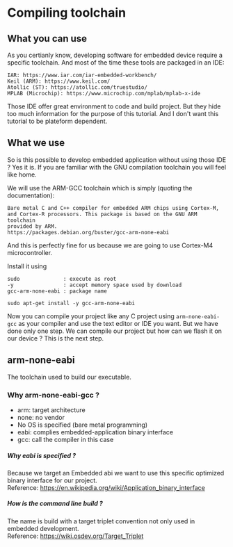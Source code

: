 # Compiling toolchain
## What you can use
As you certianly know, developing software for embedded device require a 
specific toolchain. And most of the time these tools are packaged in an IDE:

	IAR: https://www.iar.com/iar-embedded-workbench/
	Keil (ARM): https://www.keil.com/
	Atollic (ST): https://atollic.com/truestudio/
	MPLAB (Microchip): https://www.microchip.com/mplab/mplab-x-ide

Those IDE offer great environment to code and build project. But they hide too 
much information for the purpose of this tutorial. And I don't want this 
tutorial to be plateform dependent.

## What we use
So is this possible to develop embedded application without using those IDE ?
Yes it is.
If you are familiar with the GNU compilation toolchain you will feel like home.

We will use the ARM-GCC toolchain which is simply (quoting the documentation):
	
	Bare metal C and C++ compiler for embedded ARM chips using Cortex-M, 
	and Cortex-R processors. This package is based on the GNU ARM toolchain 
	provided by ARM. 
	https://packages.debian.org/buster/gcc-arm-none-eabi

And this is perfectly fine for us because we are going to use Cortex-M4 
microcontroller.

Install it using

	sudo              : execute as root
	-y                : accept memory space used by download
	gcc-arm-none-eabi : package name

	sudo apt-get install -y gcc-arm-none-eabi

Now you can compile your project like any C project using `arm-none-eabi-gcc` 
as your compiler and use the text editor or IDE you want.
But we have done only one step. We can compile our project but how can we flash
 it on our device ? This is the next step.

## arm-none-eabi
 The toolchain used to build our executable. 

### Why arm-none-eabi-gcc ?
- arm: target architecture
- none: no vendor
- No OS is specified (bare metal programming)
- eabi: complies embedded-application binary interface
- gcc: call the compiler in this case

##### Why eabi is specified ?
Because we target an Embedded abi we want to use this specific optimized binary
interface for our project.\
Reference: https://en.wikipedia.org/wiki/Application_binary_interface

##### How is the command line build ?
The name is build with a target triplet convention not only used in embedded 
development.\
Reference: https://wiki.osdev.org/Target_Triplet
